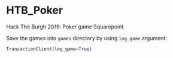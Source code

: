 # HTB_Poker
Hack The Burgh 2019: Poker game Squarepoint

Save the games into `games` directory by using `log_game` argument:
```python
TransactionClient(log_game=True)
```
